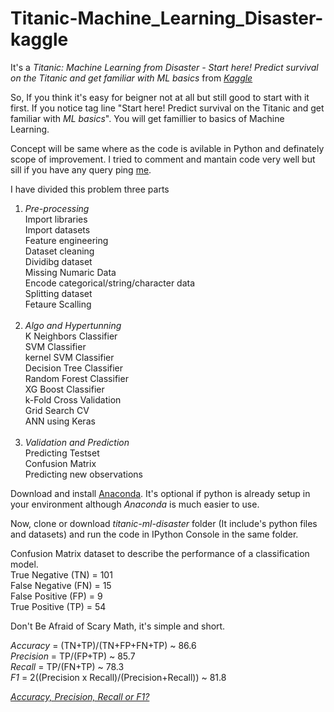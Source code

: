 # Titanic-Machine_Learning_Disaster-kaggle

It's a *Titanic: Machine Learning from Disaster - Start here! Predict survival on the Titanic and get familiar with ML basics* from *<a href="https://www.kaggle.com/c/titanic" target="_blank" rel="noopener noreferrer">Kaggle</a>* 

So, If you think it's easy for beigner not at all but still good to start with it first. If you notice tag line "Start here! Predict survival on the Titanic and get familiar with *ML basics*". You will get famillier to basics of Machine Learning.

Concept will be same where as the code is avilable in Python and definately scope of improvement. I tried to comment and mantain code very well but sill if you have any query ping <a href="https://www.linkedin.com/in/mrnikhilgupta/" target="_blank" rel="noopener noreferrer">me</a>.

I have divided this problem three parts<br>
1. *Pre-processing*<br>
   Import libraries<br>
   Import datasets<br>
   Feature engineering<br>
   Dataset cleaning<br>
   Dividibg dataset<br>
   Missing Numaric Data<br>
   Encode categorical/string/character data<br>
   Splitting dataset<br>
   Fetaure Scalling<br><br>
2. *Algo and Hypertunning*<br>
   K Neighbors Classifier<br>
   SVM Classifier<br>
   kernel SVM Classifier<br>
   Decision Tree Classifier<br>
   Random Forest Classifier<br>
   XG Boost Classifier<br>
   k-Fold Cross Validation<br>
   Grid Search CV<br>
   ANN using Keras<br><br>
3. *Validation and Prediction*<br>
   Predicting Testset<br>
   Confusion Matrix<br>
   Predicting new observations<br>
   
Download and install <a href="https://www.anaconda.com/download/" target="_blank" rel="noopener noreferrer">Anaconda</a>. It's optional if python is already setup in your environment although *Anaconda* is much easier to use.

Now, clone or download *titanic-ml-disaster* folder (It include's python files and datasets) and run the code in IPython Console in the same folder.

Confusion Matrix dataset to describe the performance of a classification model.<br>
True Negative (TN) = 101<br>
False Negative (FN) = 15<br>
False Positive (FP) = 9<br>
True Positive (TP) = 54<br>

Don't Be Afraid of Scary Math, it's simple and short.

*Accuracy* = (TN+TP)/(TN+FP+FN+TP) ~ 86.6<br>
*Precision* = TP/(FP+TP) ~ 85.7<br>
*Recall* = TP/(FN+TP) ~ 78.3<br>
*F1* = 2((Precision x Recall)/(Precision+Recall)) ~ 81.8<br>

*<a href="https://towardsdatascience.com/accuracy-precision-recall-or-f1-331fb37c5cb9" target="_blank" rel="noopener noreferrer">Accuracy, Precision, Recall or F1?</a>* 
